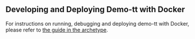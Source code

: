 ## Developing and Deploying Demo-tt with Docker

For instructions on running, debugging and deploying demo-tt with Docker, please refer to
[the guide in the archetype](../../../../portofino-war-archetype/src/main/resources/archetype-resources/src/main/docker/README.md). 
